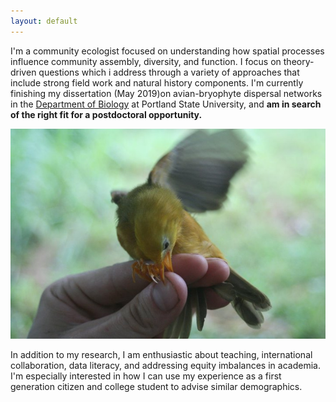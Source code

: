 ```yaml
---
layout: default
---
```


I'm a community ecologist focused on understanding how spatial processes influence community assembly, diversity, and function. 
I focus on theory-driven questions which i address through a variety of approaches that include strong field work and natural history components. I'm currently 
finishing my dissertation (May 2019)on avian-bryophyte dispersal networks in the <a href ="http://pdx.edu/biology">Department of Biology</a> at Portland State University, and 
**am in search of the right fit for a postdoctoral opportunity.** 

![](/images/biter.jpg)

In addition to my research, I am enthusiastic about teaching, international collaboration, data literacy, and addressing equity imbalances in academia. 
I'm especially interested in how I can use my experience as a first generation citizen and college student to advise similar demographics. 